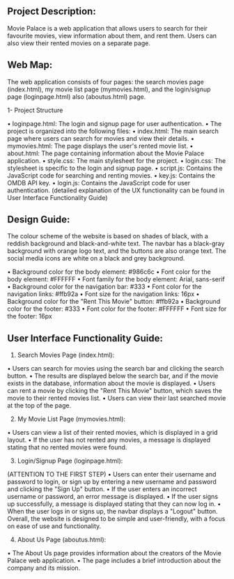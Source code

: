 

## Project Description: 
Movie Palace is a web application that allows users to search for their favourite movies, view information about them, and rent them. Users can also view their rented movies on a separate page.

## Web Map: 
The web application consists of four pages: the search movies page (index.html), my movie list page (mymovies.html), and the login/signup page (loginpage.html) also (aboutus.html) page.

1-	Project Structure

•	loginpage.html: The login and signup page for user authentication.
•	The project is organized into the following files:
•	index.html: The main search page where users can search for movies and view their details.
•	mymovies.html: The page displays the user's rented movie list.
•	about.html: The page containing information about the Movie Palace application.
•	style.css: The main stylesheet for the project.
•	login.css: The stylesheet is specific to the login and signup page.
•	script.js: Contains the JavaScript code for searching and renting movies.
•	key.js: Contains the OMDB API key.
•	login.js: Contains the JavaScript code for user authentication.
(detailed explanation of the UX functionality can be found in User Interface Functionality Guide)

## Design Guide: 

The colour scheme of the website is based on shades of black, with a reddish background and black-and-white text. The navbar has a black-gray background with orange logo text, and the buttons are also orange text. The social media icons are white on a black and grey background.

•	Background color for the body element: #986c6c
•	Font color for the body element: #FFFFFF
•	Font family for the body element: Arial, sans-serif
•	Background color for the navigation bar: #333
•	Font color for the navigation links: #ffb92a
•	Font size for the navigation links: 16px
•	Background color for the "Rent This Movie" button: #ffb92a
•	Background color for the footer: #333
•	Font color for the footer: #FFFFFF
•	Font size for the footer: 16px

## User Interface Functionality Guide:

1.	Search Movies Page (index.html):

•	Users can search for movies using the search bar and clicking the search button.
•	The results are displayed below the search bar, and if the movie exists in the database, information about the movie is displayed.
•	Users can rent a movie by clicking the "Rent This Movie" button, which saves the movie to their rented movies list.
•	Users can view their last searched movie at the top of the page.

2.	My Movie List Page (mymovies.html):

•	Users can view a list of their rented movies, which is displayed in a grid layout.
•	If the user has not rented any movies, a message is displayed stating that no rented movies were found.

3.	Login/Signup Page (loginpage.html):

(ATTENTION TO THE FIRST STEP)
•	Users can enter their username and password to login, or sign up by entering a new username and password and clicking the "Sign Up" button.
•	If the user enters an incorrect username or password, an error message is displayed.
•	If the user signs up successfully, a message is displayed stating that they can now log in.
•	When the user logs in or signs up, the navbar displays a "Logout" button.
Overall, the website is designed to be simple and user-friendly, with a focus on ease of use and functionality.

4. 	About Us Page (aboutus.html):

• The About Us page provides information about the creators of the Movie Palace web application.
• The page includes a brief introduction about the company and its mission.

